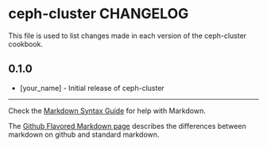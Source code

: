 ceph-cluster CHANGELOG
======================

This file is used to list changes made in each version of the ceph-cluster cookbook.

0.1.0
-----
- [your_name] - Initial release of ceph-cluster

- - -
Check the [Markdown Syntax Guide](http://daringfireball.net/projects/markdown/syntax) for help with Markdown.

The [Github Flavored Markdown page](http://github.github.com/github-flavored-markdown/) describes the differences between markdown on github and standard markdown.
